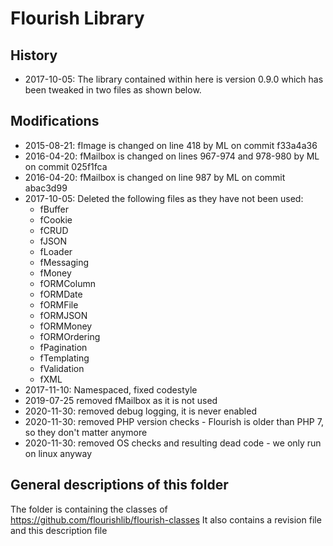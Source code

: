 # Flourish Library
## History
- 2017-10-05: The library contained within here is version 0.9.0 which has been tweaked in two files as shown below. 

## Modifications
- 2015-08-21: fImage is changed on line 418 by ML on commit f33a4a36
- 2016-04-20: fMailbox is changed on lines 967-974 and 978-980 by ML on commit 025f1fca
- 2016-04-20: fMailbox is changed on line 987 by ML on commit abac3d99  
- 2017-10-05: Deleted the following files as they have not been used:
    - fBuffer
    - fCookie
    - fCRUD
    - fJSON
    - fLoader
    - fMessaging
    - fMoney
    - fORMColumn
    - fORMDate
    - fORMFile
    - fORMJSON
    - fORMMoney
    - fORMOrdering
    - fPagination
    - fTemplating
    - fValidation
    - fXML
- 2017-11-10: Namespaced, fixed codestyle 
- 2019-07-25 removed fMailbox as it is not used
- 2020-11-30: removed debug logging, it is never enabled
- 2020-11-30: removed PHP version checks - Flourish is older than PHP 7, so they don't matter anymore
- 2020-11-30: removed OS checks and resulting dead code - we only run on linux anyway

## General descriptions of this folder
The folder is containing the classes of https://github.com/flourishlib/flourish-classes
It also contains a revision file and this description file
